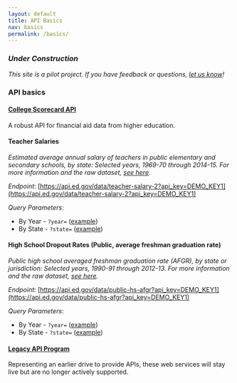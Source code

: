 ```yaml
---
layout: default
title: API Basics
nav: basics
permalink: /basics/
---
```


### _Under Construction_

_This site is a pilot project.  If you have feedback or questions, [let us know](https://github.com/18F/ED-Developer-Hub/issues)!_
  
  
### API basics

  
  
#### [College Scorecard API](https://collegescorecard.ed.gov/data/documentation/)  

A robust API for financial aid data from higher education.

  
  
#### Teacher Salaries 

_Estimated average annual salary of teachers in public elementary and secondary schools, by state: Selected years, 1969-70 through 2014-15. For more information and the raw dataset, [see here](https://nces.ed.gov/programs/digest/d15/tables/dt15_211.60.asp?current=yes)._

*Endpoint*: [https://api.ed.gov/data/teacher-salary-2?api_key=DEMO_KEY1](https://api.ed.gov/data/teacher-salary-2?api_key=DEMO_KEY1)

*Query Parameters*:    
* By Year - `?year=`  ([example](https://api.ed.gov/data/teacher-salary-2?api_key=DEMO_KEY1&year=1999-2000))   
* By State - `?state=`  ([example](https://api.ed.gov/data/teacher-salary-2?api_key=DEMO_KEY1&state=alaska))    

  
  
#### High School Dropout Rates (Public, average freshman graduation rate)

_Public high school averaged freshman graduation rate (AFGR), by state or jurisdiction: Selected years, 1990-91 through 2012-13. For more information and the raw dataset, [see here](https://nces.ed.gov/programs/digest/d15/tables/dt15_219.35.asp?current=yes)._ 

*Endpoint*: [https://api.ed.gov/data/public-hs-afgr?api_key=DEMO_KEY1](https://api.ed.gov/data/public-hs-afgr?api_key=DEMO_KEY1)  

*Query Parameters*:    
* By Year - `?year=`  ([example](https://api.ed.gov/data/public-hs-afgr?api_key=DEMO_KEY1&year=1999-2000))   
* By State - `?state=`  ([example](https://api.ed.gov/data/public-hs-afgr?api_key=DEMO_KEY1&state=alaska))    


  
  
#### [Legacy API Program](https://pages.18f.gov/ED-Developer-Hub/legacy/)

Representing an earlier drive to provide APIs, these web services will stay live but are no longer actively supported.  

<body id="basics"></body>

